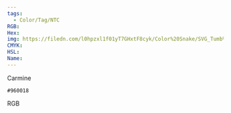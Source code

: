 ```yaml
---
tags:
  - Color/Tag/NTC
RGB:
Hex:
img: https://filedn.com/l0hpzxl1f01yT7GHxtF8cyk/Color%20Snake/SVG_Tumb%20Mass%20No%20Name/960018.svg
CMYK:
HSL:
Name:
---
```

Carmine
```palette
#960018
```
RGB

